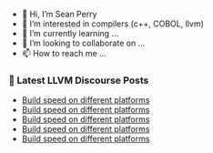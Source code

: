 - 👋 Hi, I’m Sean Perry
- 👀 I’m interested in compilers (c++, COBOL, llvm)
- 🌱 I’m currently learning ...
- 💞️ I’m looking to collaborate on ...
- 📫 How to reach me ...

<!---
s66perry/s66perry is a ✨ special ✨ repository because its `README.md` (this file) appears on your GitHub profile.
You can click the Preview link to take a look at your changes.
--->
### 📕 Latest LLVM Discourse Posts

<!-- DISCOURSE-LLVM:START -->
- [Build speed on different platforms](https://discourse.llvm.org/t/build-speed-on-different-platforms/79846#post_5)
- [Build speed on different platforms](https://discourse.llvm.org/t/build-speed-on-different-platforms/79846#post_4)
- [Build speed on different platforms](https://discourse.llvm.org/t/build-speed-on-different-platforms/79846#post_3)
- [Build speed on different platforms](https://discourse.llvm.org/t/build-speed-on-different-platforms/79846#post_2)
- [Build speed on different platforms](https://discourse.llvm.org/t/build-speed-on-different-platforms/79846#post_1)
<!-- DISCOURSE-LLVM:END -->
